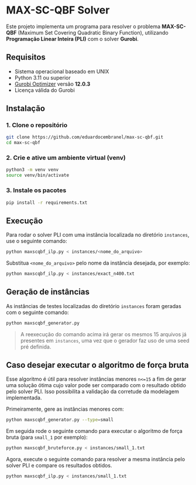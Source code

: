 # MAX-SC-QBF Solver

Este projeto implementa um programa para resolver o problema **MAX-SC-QBF** (Maximum Set Covering Quadratic Binary Function), utilizando **Programação Linear Inteira (PLI)** com o solver **Gurobi**.

## Requisitos

- Sistema operacional baseado em UNIX
- Python 3.11 ou superior  
- [Gurobi Optimizer](https://www.gurobi.com/) versão **12.0.3**  
- Licença válida do Gurobi

## Instalação

### 1. Clone o repositório

```bash
git clone https://github.com/eduardocembranel/max-sc-qbf.git
cd max-sc-qbf
```

### 2. Crie e ative um ambiente virtual (venv)

```bash
python3 -m venv venv
source venv/bin/activate
```

### 3. Instale os pacotes

```bash
pip install -r requirements.txt

```

## Execução

Para rodar o solver PLI com uma instância localizada no diretório `instances`, use o seguinte comando:

```bash
python maxscqbf_ilp.py < instances/<nome_do_arquivo>
````
Substitua `<nome_do_arquivo>` pelo nome da instância desejada, por exemplo:

```bash
python maxscqbf_ilp.py < instances/exact_n400.txt
````

## Geração de instâncias

As instâncias de testes localizadas do diretório `instances` foram geradas com o seguinte comando:

```bash
python maxscqbf_generator.py
````
> A reexecução do comando acima irá gerar os mesmos 15 arquivos já presentes em `instances`, uma vez que o gerador faz uso de uma seed pré definida.

## Caso desejar executar o algoritmo de força bruta

Esse algoritmo é útil para resolver instâncias menores `n<=15` a fim de gerar uma solução ótima cujo valor pode ser comparado com o resultado obtido pelo solver PLI. Isso possibilita a validação da corretude da modelagem implementada.

Primeiramente, gere as instâncias menores com:

```bash
python maxscqbf_generator.py --type=small
````
Em seguida rode o seguinte comando para executar o algoritmo de força bruta (para `small_1` por exemplo):

```bash
python maxscqbf_bruteforce.py < instances/small_1.txt
```
Agora, execute o seguinte comando para resolver a mesma instância pelo solver PLI e compare os resultados obtidos.
```bash
python maxscqbf_ilp.py < instances/small_1.txt
```
